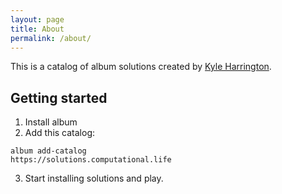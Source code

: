 ```yaml
---
layout: page
title: About
permalink: /about/
---
```


This is a catalog of album solutions created by [Kyle Harrington](https://kyleharrington.com).

## Getting started

1. Install album
2. Add this catalog:

```
album add-catalog
https://solutions.computational.life
```

3. Start installing solutions and play.
